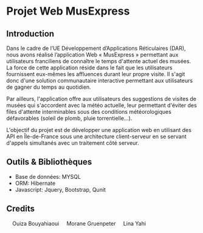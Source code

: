# Projet Web MusExpress

## Introduction

Dans le cadre de l’UE Développement d’Applications Réticulaires (DAR), 
nous avons réalisé l’application Web « MusExpress » permettant aux utilisateurs
franciliens de connaître le temps d'attente actuel des musées. La force de cette 
application réside dans le fait que les utilisateurs fournissent eux-mêmes les affluences durant leur propre visite. 
Il s'agit donc d'une solution communautaire interactive permettant aux utilisateurs de gagner du temps au quotidien.

Par ailleurs, l'application offre aux utilisateurs des suggestions de visites
de musées qui s'accordent avec la météo actuelle, leur permettant d'éviter des files d'attente interminables 
sous des conditions météorologiques défavorables (soleil de plomb, pluie torrentielle...).


L'objectif du projet est de développer une application web en utilisant des API 
en Île-de-France sous une architecture client-serveur en se servant d'appels simultanés avec un traitement côté serveur.

## Outils & Bibliothèques

- Base de données: MYSQL
- ORM: Hibernate
- Javascript: Jquery, Bootstrap, Qunit

## Credits

    Ouiza Bouyahiaoui
    Morane Gruenpeter
    Lina Yahi




